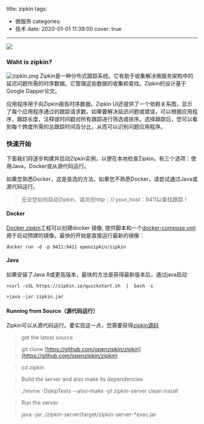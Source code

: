 title: zipkin
tags:
  - 微服务
categories:
  - 技术
date: 2020-01-01 11:39:00
cover: true

---

![](https://imgconvert.csdnimg.cn/aHR0cHM6Ly91cGxvYWQtaW1hZ2VzLmppYW5zaHUuaW8vdXBsb2FkX2ltYWdlcy8xMjU1MzI0OS1lZjg3MTc0MGEwOWZiMjNjLmpwZw?x-oss-process=image/format,png)
<!-- more -->
### Waht is zipkin?
![zipkin.png](https://imgconvert.csdnimg.cn/aHR0cHM6Ly91cGxvYWQtaW1hZ2VzLmppYW5zaHUuaW8vdXBsb2FkX2ltYWdlcy8xMjU1MzI0OS0zYjQ1NTgzNDJhNWQ3NWVlLnBuZw?x-oss-process=image/format,png)
Zipkin是一种分布式跟踪系统。它有助于收集解决微服务架构中的延迟问题所需的时序数据。它管理这些数据的收集和查找。Zipkin的设计基于Google Dapper论文。

应用程序用于向Zipkin报告时序数据。Zipkin UI还提供了一个依赖关系图，显示了每个应用程序通过的跟踪请求数。如果要解决延迟问题或错误，可以根据应用程序，跟踪长度，注释或时间戳对所有跟踪进行筛选或排序。选择跟踪后，您可以看到每个跨度所需的总跟踪时间百分比，从而可以识别问题应用程序。
### 快速开始
下面我们将逐步构建并启动Zipkin实例，以便在本地检查Zipkin。有三个选项：使用Java，Docker或从源代码运行。

如果您熟悉Docker，这是首选的方法。如果您不熟悉Docker，请尝试通过Java或源代码运行。
>无论您如何启动Zipkin，请浏览http：// your_host：9411以查找跟踪！
#### Docker
[Docker zipkin](https://github.com/openzipkin/docker-zipkin)工程可以创建docker 镜像, 提供脚本和一个[docker-compose.yml](https://github.com/openzipkin/docker-zipkin/blob/master/docker-compose.yml) 用于启动预建的镜像。最快的开始是直接运行最新的镜像：
```
docker run -d -p 9411:9411 openzipkin/zipkin
```
#### Java
如果安装了Java 8或更高版本，最快的方法是获得最新版本后，通过java启动
```
>curl -sSL https://zipkin.io/quickstart.sh  |  bash -s

>java -jar zipkin.jar
```
#### Running from Source（源代码运行）
Zipkin可以从源代码运行。要实现这一点，您需要获得[zipkin源码](https://github.com/openzipkin/zipkin)
>get the latest source

>git clone [https://github.com/openzipkin/zipkin](https://github.com/openzipkin/zipkin)

>cd zipkin

>Build the server and also make its dependencies

>./mvnw -DskipTests --also-make -pl zipkin-server clean install

>Run the server

>java -jar ./zipkin-server/target/zipkin-server-*exec.jar


